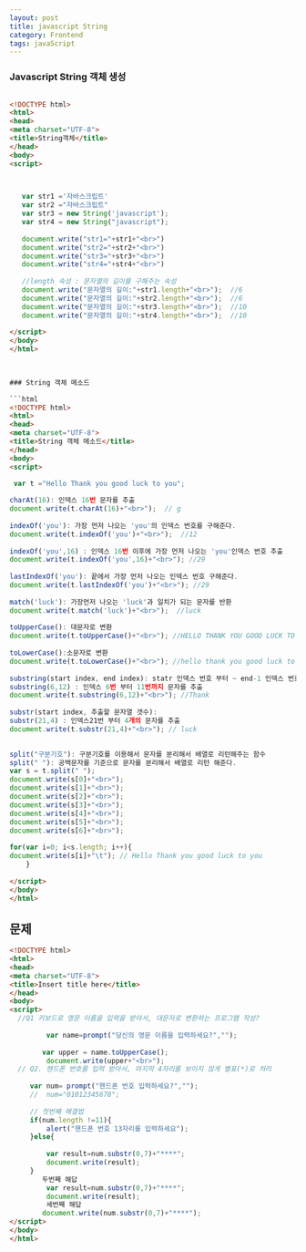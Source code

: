 ```yaml
---
layout: post
title: javascript String
category: Frontend
tags: javaScript
---
```

###  Javascript String 객체 생성

````html

<!DOCTYPE html>
<html>
<head>
<meta charset="UTF-8">
<title>String객체</title>
</head>
<body>
<script>


 
   var str1 ='자바스크립트'
   var str2 ="자바스크립트"
   var str3 = new String('javascript');
   var str4 = new String("javascript");
   
   document.write("str1="+str1+"<br>")
   document.write("str2="+str2+"<br>")
   document.write("str3="+str3+"<br>")
   document.write("str4="+str4+"<br>")
   
   //length 속성 : 문자열의 길이를 구해주는 속성
   document.write("문자열의 길이:"+str1.length+"<br>");  //6
   document.write("문자열의 길이:"+str2.length+"<br>");  //6
   document.write("문자열의 길이:"+str3.length+"<br>");  //10
   document.write("문자열의 길이:"+str4.length+"<br>");  //10
   
</script>
</body>
</html>
 
   

### String 객체 메소드

```html
<!DOCTYPE html>
<html>
<head>
<meta charset="UTF-8">
<title>String 객체 메소드</title>
</head>
<body>
<script>

 var t ="Hello Thank you good luck to you";
    
charAt(16): 인덱스 16번 문자를 추출 
document.write(t.charAt(16)+"<br>");  // g
    
indexOf('you'): 가장 먼저 나오는 'you'의 인덱스 번호를 구해준다. 
document.write(t.indexOf('you')+"<br>");  //12
     
indexOf('you',16) : 인덱스 16번 이후에 가장 먼저 나오는 'you'인덱스 번호 추출
document.write(t.indexOf('you',16)+"<br>"); //29
     
lastIndexOf('you'): 끝에서 가장 먼저 나오는 인덱스 번호 구해준다.
document.write(t.lastIndexOf('you')+"<br>"); //29
     
match('luck'): 가장먼저 나오는 'luck'과 일치가 되는 문자를 반환
document.write(t.match('luck')+"<br>");  //luck
     
toUpperCase(): 대문자로 변환
document.write(t.toUpperCase()+"<br>"); //HELLO THANK YOU GOOD LUCK TO YOU
      
toLowerCase():소문자로 변환
document.write(t.toLowerCase()+"<br>"); //hello thank you good luck to you
      
substring(start index, end index): statr 인덱스 번호 부터 ~ end-1 인덱스 번호의 문자를 추출
substring(6,12) : 인덱스 6번 부터 11번까지 문자를 추출
document.write(t.substring(6,12)+"<br>"); //Thank
     
substr(start index, 추출할 문자열 갯수):
substr(21,4) : 인덱스21번 부터 4개의 문자를 추출
document.write(t.substr(21,4)+"<br>"); // luck
   

split("구분기호"): 구분기호를 이용해서 문자를 분리해서 배열로 리턴해주는 함수
split(" "): 공백문자를 기준으로 문자를 분리해서 배열로 리턴 해준다.
var s = t.split(" ");
document.write(s[0]+"<br>"); 
document.write(s[1]+"<br>");
document.write(s[2]+"<br>");
document.write(s[3]+"<br>");
document.write(s[4]+"<br>");
document.write(s[5]+"<br>");
document.write(s[6]+"<br>");
    
for(var i=0; i<s.length; i++){
document.write(s[i]+"\t"); // Hello Thank you good luck to you
    }
     
</script>
</body>
</html>
``````

## 문제

`````html
<!DOCTYPE html>
<html>
<head>
<meta charset="UTF-8">
<title>Insert title here</title>
</head>
<body>
<script>
  //Q1 키보드로 영문 이름을 입력을 받아서, 대문자로 변환하는 프로그램 작성?
	
		 var name=prompt("당신의 영문 이름을 입력하세요?","");
          
        var upper = name.toUpperCase();
         document.write(upper+"<br>");  
  // Q2. 헨드폰 번호를 입력 받아서, 마지막 4자리를 보이지 않게 별표(*)로 처리
	
     var num= prompt("헨드폰 번호 입력하세요?","");
     //  num="01012345678";
    
     // 첫번째 해결법
     if(num.length !=11){
    	 alert("핸드폰 번호 13자리를 입력하세요");
     }else{
    	 
    	 var result=num.substr(0,7)+"****";
         document.write(result);
     }
        두번째 해답
         var result=num.substr(0,7)+"****";
         document.write(result);
         세번째 해답
        document.write(num.substr(0,7)+"****");
</script>
</body>
</html>
``````

